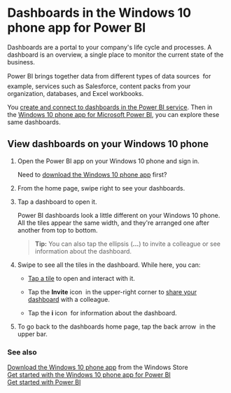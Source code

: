 <properties 
   pageTitle="Dashboards in the Windows 10 phone app for Power BI"
   description="Dashboards in the Windows 10 phone app for Power BI"
   services="powerbi" 
   documentationCenter="" 
   authors="maggiesMSFT" 
   manager="mblythe" 
   editor=""
   tags=""/>
 
<tags
   ms.service="powerbi"
   ms.devlang="NA"
   ms.topic="article"
   ms.tgt_pltfrm="NA"
   ms.workload="powerbi"
   ms.date="12/01/2015"
   ms.author="maggies"/>

# Dashboards in the Windows 10 phone app for Power BI  

Dashboards are a portal to your company's life cycle and processes. A dashboard is an overview, a single place to monitor the current state of the business. 

Power BI brings together data from different types of data sources &#151; for example, services such as Salesforce, content packs from your organization, databases, and Excel workbooks.

You [create and connect to dashboards in the Power BI service](powerbi-service-dashboards.md). Then in the [Windows 10 phone app for Microsoft Power BI](powerbi-mobile-win10phone-app-get-started.md), you can explore these same dashboards.

## View dashboards on your Windows 10 phone  
1.  Open the Power BI app on your Windows 10 phone and sign in.

    Need to [download the Windows 10 phone app](http://go.microsoft.com/fwlink/?LinkID=544867) first?

2.  From the home page, swipe right to see your dashboards. 
  
    <!--![](media/powerbi-mobile-dashboards-in-the-win10phone-app/PBI_And_Home.png)-->

3.  Tap a dashboard to open it.   

    <!--![](media/powerbi-mobile-dashboards-in-the-win10phone-app/PBI_Andr_DashHomeDemoCrop.png)-->

    Power BI dashboards look a little different on your Windows 10 phone. All the tiles appear the same width, and they're arranged one after another from top to bottom.

    <!--![](media/powerbi-mobile-dashboards-in-the-win10phone-app/PBI_Andr_DemDash.png)-->

    >**Tip:**  You can also tap the ellipsis (**...**) to invite a colleague or see information about the dashboard.

    <!--![](media/powerbi-mobile-dashboards-in-the-win10phone-app/PBI_Andr_DashEllipsMenu.png)-->

5.  Swipe to see all the tiles in the dashboard. While here, you can:

    -   [Tap a tile](powerbi-mobile-dashboards-in-the-win10phone-app.md) to open and interact with it.

    -   Tap the **Invite** icon <!--![](media/powerbi-mobile-dashboards-in-the-win10phone-app/PBI_Andr_InviteIconNew.png)--> in the upper-right corner to [share your dashboard](powerbi-mobile-share-a-dashboard-from-the-win10phone-app.md) with a colleague.

    -   Tap the **i** icon <!--![](media/powerbi-mobile-dashboards-in-the-win10phone-app/PBI_Andr_iIcon.png)--> for information about the dashboard.

6.  To go back to the dashboards home page, tap the back arrow <!--![](media/powerbi-mobile-dashboards-in-the-win10phone-app/PBI_Andr_BackArrow.png)--> in the upper bar.

### See also  
[Download the Windows 10 phone app](http://go.microsoft.com/fwlink/?LinkID=544867) from the Windows Store  
[Get started with the Windows 10 phone app for Power BI](powerbi-mobile-win10phone-app-get-started.md)  
[Get started with Power BI](powerbi-service-get-started.md)  